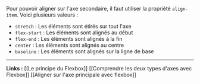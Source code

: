 Pour pouvoir aligner sur l'axe secondaire, il faut utiliser la propriété `align-item`. Voici plusieurs valeurs :
- `stretch` : Les éléments sont étirés sur tout l'axe
- `flex-start` : Les éléments sont alignés au début
- `flex-end` : Les éléments sont alignés à la fin
- `center` : Les éléments sont alignés au centre
- `baseline` : Les éléments sont alignés sur la ligne de base

---
**Links :**
[[Le principe du Flexbox]]
[[Comprendre les deux types d'axes avec Flexbox]]
[[Aligner sur l'axe principale avec flexbox]]